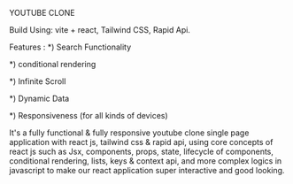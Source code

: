 YOUTUBE CLONE

Build Using:
vite + react,
Tailwind CSS, Rapid Api.


 Features : 
*) Search Functionality 

*) conditional rendering

*) Infinite Scroll 

*) Dynamic Data

*) Responsiveness (for all kinds of devices)


It's a fully functional & fully responsive youtube clone single page application 
with react js, tailwind css & rapid api, using core concepts of react js such as 
Jsx, components, props, state, lifecycle of components, conditional rendering, lists, keys & context api, 
and more complex logics in javascript to make our react application super interactive and good looking.

